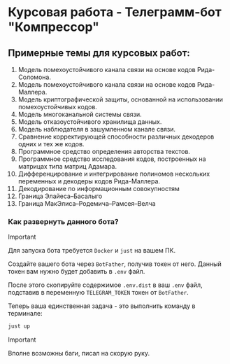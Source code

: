 # Курсовая работа - Телеграмм-бот "Компрессор"

## Примерные темы для курсовых работ:

1. Модель помехоустойчивого канала связи на основе кодов Рида-Соломона.
2. Модель помехоустойчивого канала связи на основе кодов Рида-Маллера.
3. Модель криптографической защиты, основанной на использовании помехоустойчивых кодов.
4. Модель многоканальной системы связи.
5. Модель отказоустойчивого хранилища данных.
6. Модель наблюдателя в зашумленном канале связи.
7. Сравнение корректирующей способности различных декодеров одних и тех же кодов.
8.  Программное средство определения авторства текстов.
9. Программное средство исследования кодов, построенных на матрицах типа матриц Адамара.
10. Дифференцирование и интегрирование полиномов нескольких переменных и декодеры кодов Рида-Маллера.
11. Декодирование по информационным совокупностям
12. Граница Элайеса–Басалыго
13. Граница МакЭлиса–Родемича–Рамсея–Велча

### Как развернуть данного бота? 

> [!IMPORTANT]
> Для запуска бота требуется `Docker` и `just` на вашем ПК.  

Создайте вашего бота через `BotFather`, получив токен от него. Данный токен вам нужно будет добавить в `.env` файл.

После этого скопируйте содержимое `.env.dist` в ваш `.env` файл, подставив в переменную `TELEGRAM_TOKEN` токен от `BotFather`. 

Теперь ваша единственная задача - это выполнить команду в терминале: 

```bash
just up
```

> [!IMPORTANT]
> Вполне возможны баги, писал на скорую руку. 

